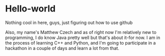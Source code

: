 # Hello-world
Nothing cool in here, guys, just figuring out how to use github

Also, my name's Matthew Czech and as of right now I'm relatively new to programming, I do know Java pretty well but that's about it-for now.
I am in the process of learning C++ and Python, and I'm going to participate in a hackathon in a couple of days and learn a lot from that.
